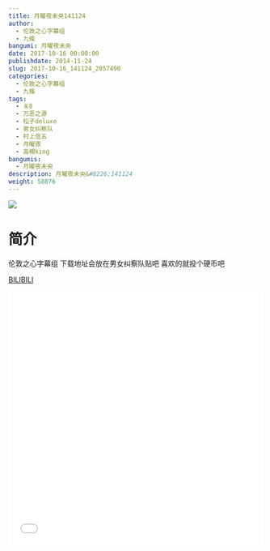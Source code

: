 ```yaml
---
title: 月曜夜未央141124
author: 
  - 伦敦之心字幕组
  - 九條
bangumi: 月曜夜未央
date: 2017-10-16 00:00:00
publishdate: 2014-11-24
slug: 2017-10-16_141124_2057490
categories: 
  - 伦敦之心字幕组
  - 九條
tags: 
  - 关8
  - 万恶之源
  - 松子deluxe
  - 男女纠察队
  - 村上信五
  - 月曜夜
  - 高槻king
bangumis: 
  - 月曜夜未央
description: 月曜夜未央&#8226;141124
weight: 58876
---
```


![](https://i.imgur.com/AahZSja.jpg)

# 简介  
伦敦之心字幕组 下载地址会放在男女纠察队贴吧 喜欢的就投个硬币吧

  [BILIBILI](https://www.bilibili.com/video/av2057490/)


<div class="vcontainer">  <iframe class='video' src="//www.bilibili.com/blackboard/player.html?cid=3185910&aid=2057490" width="100%" height="500" frameborder="0" allowfullscreen="allowfullscreen"></iframe></div>
